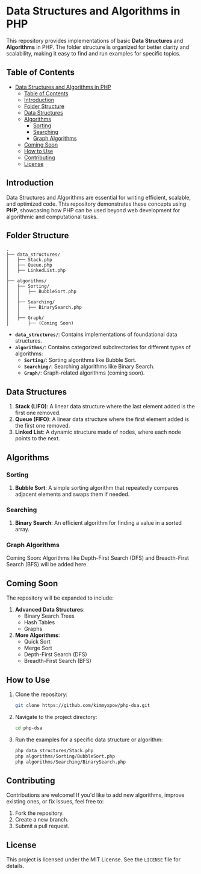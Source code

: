 # Data Structures and Algorithms in PHP

This repository provides implementations of basic **Data Structures** and **Algorithms** in PHP. The folder structure is organized for better clarity and scalability, making it easy to find and run examples for specific topics.

## Table of Contents

- [Data Structures and Algorithms in PHP](#data-structures-and-algorithms-in-php)
  - [Table of Contents](#table-of-contents)
  - [Introduction](#introduction)
  - [Folder Structure](#folder-structure)
  - [Data Structures](#data-structures)
  - [Algorithms](#algorithms)
    - [Sorting](#sorting)
    - [Searching](#searching)
    - [Graph Algorithms](#graph-algorithms)
  - [Coming Soon](#coming-soon)
  - [How to Use](#how-to-use)
  - [Contributing](#contributing)
  - [License](#license)

## Introduction

Data Structures and Algorithms are essential for writing efficient, scalable, and optimized code. This repository demonstrates these concepts using **PHP**, showcasing how PHP can be used beyond web development for algorithmic and computational tasks.

## Folder Structure

```plaintext
.
├── data_structures/
│   ├── Stack.php
│   ├── Queue.php
│   ├── LinkedList.php
│
├── algorithms/
│   ├── Sorting/
│   │   ├── BubbleSort.php
│   │
│   ├── Searching/
│   │   ├── BinarySearch.php
│   │
│   ├── Graph/
│       ├── (Coming Soon)
```

- **`data_structures/`**: Contains implementations of foundational data structures.
- **`algorithms/`**: Contains categorized subdirectories for different types of algorithms:
  - **`Sorting/`**: Sorting algorithms like Bubble Sort.
  - **`Searching/`**: Searching algorithms like Binary Search.
  - **`Graph/`**: Graph-related algorithms (coming soon).

## Data Structures

1. **Stack (LIFO)**: A linear data structure where the last element added is the first one removed.
2. **Queue (FIFO)**: A linear data structure where the first element added is the first one removed.
3. **Linked List**: A dynamic structure made of nodes, where each node points to the next.

## Algorithms

### Sorting

1. **Bubble Sort**: A simple sorting algorithm that repeatedly compares adjacent elements and swaps them if needed.

### Searching

1. **Binary Search**: An efficient algorithm for finding a value in a sorted array.

### Graph Algorithms

Coming Soon: Algorithms like Depth-First Search (DFS) and Breadth-First Search (BFS) will be added here.

## Coming Soon

The repository will be expanded to include:

1. **Advanced Data Structures**:
   - Binary Search Trees
   - Hash Tables
   - Graphs
2. **More Algorithms**:
   - Quick Sort
   - Merge Sort
   - Depth-First Search (DFS)
   - Breadth-First Search (BFS)

## How to Use

1. Clone the repository:
   ```bash
   git clone https://github.com/kimmyxpow/php-dsa.git
   ```
2. Navigate to the project directory:
   ```bash
   cd php-dsa
   ```
3. Run the examples for a specific data structure or algorithm:
   ```bash
   php data_structures/Stack.php
   php algorithms/Sorting/BubbleSort.php
   php algorithms/Searching/BinarySearch.php
   ```

## Contributing

Contributions are welcome! If you'd like to add new algorithms, improve existing ones, or fix issues, feel free to:
1. Fork the repository.
2. Create a new branch.
3. Submit a pull request.

## License

This project is licensed under the MIT License. See the `LICENSE` file for details.
